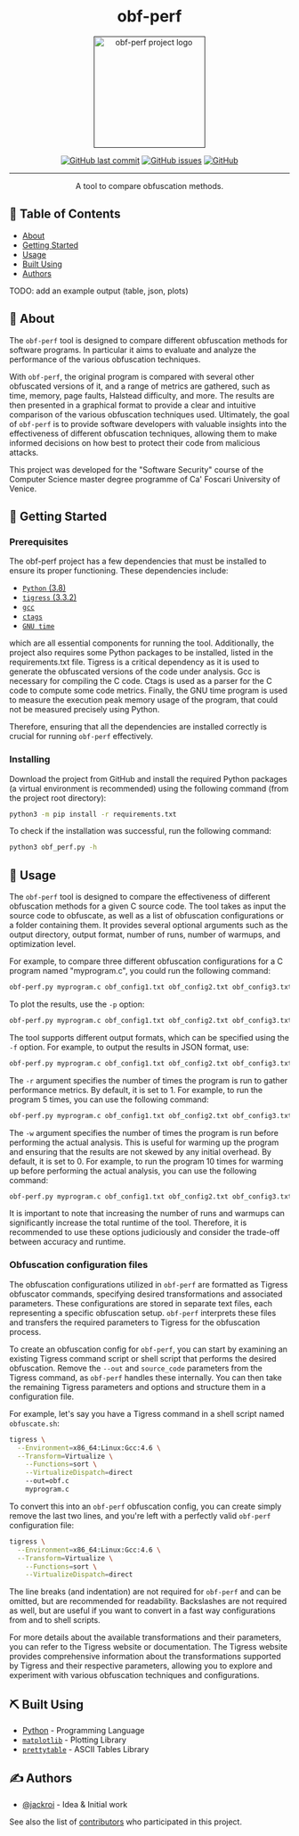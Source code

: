 <h1 align="center">obf-perf</h1>

<p align="center">
  <a href="" rel="noopener">
  <img height=200px src="https://i.imgur.com/td9cg4V.png" alt="obf-perf project logo"></a>
</p>

<div align="center">

  [![GitHub last commit](https://img.shields.io/github/last-commit/jackroi/obf-perf?style=for-the-badge)](https://github.com/jackroi/obf-perf/commits/master)
  [![GitHub issues](https://img.shields.io/github/issues/jackroi/obf-perf?style=for-the-badge)](https://github.com/jackroi/obf-perf/issues)
  [![GitHub](https://img.shields.io/github/license/jackroi/obf-perf?style=for-the-badge)](/LICENSE)

</div>

---

<p align="center">A tool to compare obfuscation methods.</p>

## 📝 Table of Contents
- [About](#about)
- [Getting Started](#getting_started)
- [Usage](#usage)
- [Built Using](#built_using)
- [Authors](#authors)

TODO: add an example output (table, json, plots)

## 🧐 About <a name = "about"></a>

The `obf-perf` tool is designed to compare different obfuscation
methods for software programs. In particular it aims to evaluate
and analyze the performance of the various obfuscation techniques.

With `obf-perf`, the original program is compared with several other
obfuscated versions of it, and a range of metrics are gathered, such as
time, memory, page faults, Halstead difficulty, and more. The results are
then presented in a graphical format to provide a clear and intuitive
comparison of the various obfuscation techniques used. Ultimately,
the goal of `obf-perf` is to provide software developers with valuable
insights into the effectiveness of different obfuscation techniques,
allowing them to make informed decisions on how best to protect their
code from malicious attacks.

This project was developed for the "Software Security" course of the
Computer Science master degree programme of Ca' Foscari University of Venice.

## 🏁 Getting Started <a name = "getting_started"></a>

### Prerequisites
The obf-perf project has a few dependencies that must be installed to
ensure its proper functioning. These dependencies include:
- [`Python` (3.8)](https://www.python.org/)
- [`tigress` (3.3.2)](https://tigress.wtf/)
- [`gcc`](https://gcc.gnu.org/)
- [`ctags`](https://github.com/universal-ctags/ctags)
- [`GNU time`](https://www.gnu.org/software/time/)

which are all essential components for running the tool.
Additionally, the project also requires some Python packages to be
installed, listed in the requirements.txt file.
Tigress is a critical dependency as it is used to generate the
obfuscated versions of the code under analysis.
Gcc is necessary for compiling the C code.
Ctags is used as a parser for the C code to compute some code metrics.
Finally, the GNU time program is used to measure the execution
peak memory usage of the program, that could not be measured
precisely using Python.

Therefore, ensuring that all the dependencies are installed correctly
is crucial for running `obf-perf` effectively.

### Installing
Download the project from GitHub and install the required Python packages
(a virtual environment is recommended)
using the following command (from the project root directory):

```bash
python3 -m pip install -r requirements.txt
```

To check if the installation was successful, run the following command:

```bash
python3 obf_perf.py -h
```


## 🎈 Usage <a name="usage"></a>
The `obf-perf` tool is designed to compare the effectiveness of different
obfuscation methods for a given C source code.
The tool takes as input the source code to obfuscate, as well as
a list of obfuscation configurations or a folder containing them.
It provides several optional arguments such as the output directory,
output format, number of runs, number of warmups, and optimization level.

For example, to compare three different obfuscation configurations
for a C program named "myprogram.c", you could run the following command:

```bash
obf-perf.py myprogram.c obf_config1.txt obf_config2.txt obf_config3.txt
```

To plot the results, use the `-p` option:

```bash
obf-perf.py myprogram.c obf_config1.txt obf_config2.txt obf_config3.txt -p
```

The tool supports different output formats, which can be specified using
the `-f` option. For example, to output the results in JSON format, use:

```bash
obf-perf.py myprogram.c obf_config1.txt obf_config2.txt obf_config3.txt -f json
```

The `-r` argument specifies the number of times the program is run to
gather performance metrics. By default, it is set to 1. For example,
to run the program 5 times, you can use the following command:

```bash
obf-perf.py myprogram.c obf_config1.txt obf_config2.txt obf_config3.txt -r 5
```

The `-w` argument specifies the number of times the program is run
before performing the actual analysis. This is useful for warming up
the program and ensuring that the results are not skewed by any initial
overhead. By default, it is set to 0. For example, to run the program
10 times for warming up before performing the actual analysis, you can
use the following command:

```bash
obf-perf.py myprogram.c obf_config1.txt obf_config2.txt obf_config3.txt -w 10
```

It is important to note that increasing the number of runs and warmups
can significantly increase the total runtime of the tool. Therefore,
it is recommended to use these options judiciously and consider the
trade-off between accuracy and runtime.

### Obfuscation configuration files
The obfuscation configurations utilized in `obf-perf` are formatted as
Tigress obfuscator commands, specifying desired transformations and
associated parameters. These configurations are stored in separate
text files, each representing a specific obfuscation setup. `obf-perf`
interprets these files and transfers the required parameters to Tigress
for the obfuscation process.

To create an obfuscation config for `obf-perf`, you can start by examining
an existing Tigress command script or shell script that performs the
desired obfuscation. Remove the `--out` and `source_code` parameters
from the Tigress command, as `obf-perf` handles these internally. You
can then take the remaining Tigress parameters and options and structure
them in a configuration file.

For example, let's say you have a Tigress command in a shell script named
`obfuscate.sh`:

```bash
tigress \
  --Environment=x86_64:Linux:Gcc:4.6 \
  --Transform=Virtualize \
    --Functions=sort \
    --VirtualizeDispatch=direct
    --out=obf.c
    myprogram.c
```

To convert this into an `obf-perf` obfuscation config, you can create
simply remove the last two lines, and you're left with a perfectly valid
`obf-perf` configuration file:

```bash
tigress \
  --Environment=x86_64:Linux:Gcc:4.6 \
  --Transform=Virtualize \
    --Functions=sort \
    --VirtualizeDispatch=direct
```

The line breaks (and indentation) are not required for `obf-perf` and
can be omitted, but are recommended for readability.
Backslashes are not required as well, but are useful if you
want to convert in a fast way configurations from and to shell scripts.

For more details about the available transformations and their parameters,
you can refer to the Tigress website or documentation. The Tigress website
provides comprehensive information about the transformations supported
by Tigress and their respective parameters, allowing you to explore and
experiment with various obfuscation techniques and configurations.


## ⛏️ Built Using <a name = "built_using"></a>
- [Python](https://www.python.org/) - Programming Language
- [`matplotlib`](https://matplotlib.org/) - Plotting Library
- [`prettytable`](https://github.com/jazzband/prettytable) - ASCII Tables Library

## ✍️ Authors <a name = "authors"></a>
- [@jackroi](https://github.com/jackroi) - Idea & Initial work

See also the list of
[contributors](https://github.com/jackroi/obf-perf/contributors) who
participated in this project.
